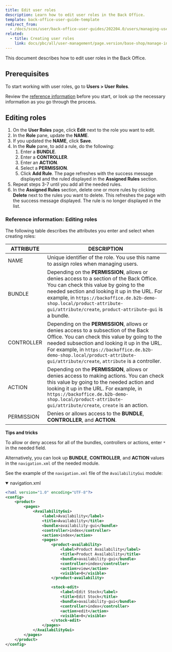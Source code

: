 ```yaml
---
title: Edit user roles
description: Learn how to edit user roles in the Back Office.
template: back-office-user-guide-template
redirect_from:
  - /docs/scos/user/back-office-user-guides/202204.0/users/managing-user-roles/editing-user-roles.html
related:
  - title: Creating user roles
    link: docs/pbc/all/user-management/page.version/base-shop/manage-in-the-back-office/manage-user-groups/create-user-groups.html
---
```


This document describes how to edit user roles in the Back Office.

## Prerequisites

To start working with user roles, go to **Users&nbsp;<span aria-label="and then">></span> User Roles**.

Review the [reference information](#reference-information-editing-roles) before you start, or look up the necessary information as you go through the process.

## Editing roles

1. On the **User Roles** page, click **Edit** next to the role you want to edit.
2. In the **Role** pane, update the **NAME**.
3. If you updated the **NAME**, click **Save**.
4. In the **Rule** pane, to add a rule, do the following:
    1. Enter a **BUNDLE**.
    4. Enter a **CONTROLLER**.
    5. Enter an **ACTION**.
    6. Select a **PERMISSION**.
    7. Click **Add Rule**.
      The page refreshes with the success message displayed and the ruled displayed in the **Assigned Rules** section.
5. Repeat steps 3-7 until you add all the needed rules.
6. In the **Assigned Rules** section, delete one or more rules by clicking **Delete** next to the rules you want to delete.
    This refreshes the page with the success message displayed. The rule is no longer displayed in the list.

### Reference information: Editing roles

The following table describes the attributes you enter and select when creating roles:

| ATTRIBUTE | DESCRIPTION |
| --- | --- |
| NAME | Unique identifier of the role. You use this name to assign roles when managing users. |
| BUNDLE | Depending on the **PERMISSION**, allows or denies access to a section of the Back Office. You can check this value by going to the needed section and looking it up in the URL. For example, in `https://backoffice.de.b2b-demo-shop.local/product-attribute-gui/attribute/create`, `product-attribute-gui` is a bundle. |
| CONTROLLER | Depending on the **PERMISSION**, allows or denies access to a  subsection of the Back Office. You can check this value by going to the needed subsection and looking it up in the URL. For example, in `https://backoffice.de.b2b-demo-shop.local/product-attribute-gui/attribute/create`, `attribute` is a controller. |
| ACTION | Depending on the **PERMISSION**, allows or denies access to making actions. You can check this value by going to the needed action and looking it up in the URL. For example, in `https://backoffice.de.b2b-demo-shop.local/product-attribute-gui/attribute/create`, `create` is an action.
| PERMISSION | Denies or allows access to the **BUNDLE**, **CONTROLLER**, and **ACTION**. |

**Tips and tricks**

To allow or deny access for all of the bundles, controllers or actions, enter `*` in the needed field.

Alternatively, you can look up **BUNDLE**, **CONTROLLER**, and **ACTION** values in the `navigation.xml` of the needed module.

See the example of the `navigation.xml` file of the `AvailabilityGui` module:

<details open>
<summary markdown='span'>navigation.xml</summary>

```xml
<?xml version="1.0" encoding="UTF-8"?>
<config>
    <product>
        <pages>
            <AvailabilityGui>
                <label>Availability</label>
                <title>Availability</title>
                <bundle>availability-gui</bundle>
                <controller>index</controller>
                <action>index</action>
                <pages>
                    <product-availability>
                        <label>Product Availability</label>
                        <title>Product Availability</title>
                        <bundle>availability-gui</bundle>
                        <controller>index</controller>
                        <action>view</action>
                        <visible>0</visible>
                    </product-availability>

                    <stock-edit>
                        <label>Edit Stock</label>
                        <title>Edit Stock</title>
                        <bundle>availability-gui</bundle>
                        <controller>index</controller>
                        <action>edit</action>
                        <visible>0</visible>
                    </stock-edit>
                </pages>
            </AvailabilityGui>
        </pages>
    </product>
</config>
```
</details>

